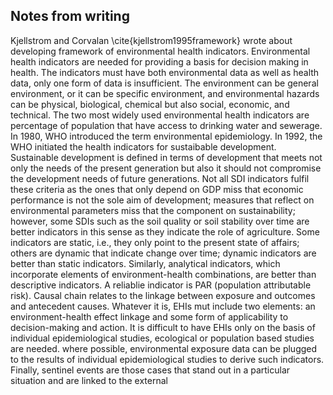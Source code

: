 ## Notes from writing

Kjellstrom and Corvalan \cite{kjellstrom1995framework} wrote about developing framework of environmental health indicators. Environmental health indicators are needed for providing a basis for decision making in health. The indicators must have both environmental data as well as health data, only one form of data is insufficient. The environment can be general environment, or it can be specific environment, and environmental hazards can be physical, biological, chemical but also social, economic, and technical. The two most widely used environmental health indicators are percentage of population that have access to drinking water and sewerage. In 1980, WHO introduced the term environmental epidemiology. In 1992, the WHO initiated the health indicators for sustaibable development. Sustainable development is defined in terms of development that meets not only the needs of the present generation but also it should not compromise the development needs of future generations.  Not all SDI indicators fulfil these criteria as the ones that only depend on GDP miss that economic performance is not the sole aim of development; measures that reflect on environmental parameters miss that the component on sustainability; however, some SDIs such as the soil quality or soil stability over time are better indicators in this sense as they indicate the role of agriculture. Some indicators are static, i.e., they only point to the present state of affairs; others are dynamic that indicate change over time; dynamic indicators are better than static indicators. Similarly, analytical indicators, which incorporate elements of environment-health combinations, are better than descriptive indicators. A reliablie indicator is PAR (population attributable risk). Causal chain relates to the linkage between exposure and outcomes and antecedent causes. Whatever it is, EHIs mut include two elements: an environment-health effect linkage and some form of applicability to decision-making and action. It is difficult to have EHIs only on the basis of individual epidemiological studies, ecological or population based studies are needed. where possible, environmental exposure data can be plugged to the results of individual epidemiological studies to derive such indicators. Finally, sentinel events are those cases that stand out in a particular situation and are linked to the external 